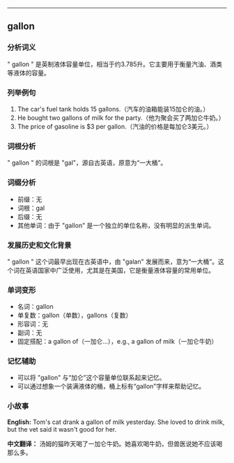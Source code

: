 
---------------
## gallon
### 分析词义
" gallon " 是英制液体容量单位，相当于约3.785升。它主要用于衡量汽油、酒类等液体的容量。

### 列举例句
1. The car's fuel tank holds 15 gallons.（汽车的油箱能装15加仑的油。）
2. He bought two gallons of milk for the party.（他为聚会买了两加仑牛奶。）
3. The price of gasoline is $3 per gallon.（汽油的价格是每加仑3美元。）

### 词根分析
" gallon " 的词根是 "gal"，源自古英语，原意为“一大桶”。

### 词缀分析
- 前缀：无
- 词根：gal
- 后缀：无
- 其他单词：由于 "gallon" 是一个独立的单位名称，没有明显的派生单词。

### 发展历史和文化背景
" gallon " 这个词最早出现在古英语中，由 "galan" 发展而来，意为“一大桶”。这个词在英语国家中广泛使用，尤其是在美国，它是衡量液体容量的常用单位。

### 单词变形
- 名词：gallon
- 单复数：gallon（单数），gallons（复数）
- 形容词：无
- 副词：无
- 固定搭配：a gallon of（一加仑...），e.g., a gallon of milk（一加仑牛奶）

### 记忆辅助
- 可以将 "gallon" 与“加仑”这个容量单位联系起来记忆。
- 可以通过想象一个装满液体的桶，桶上标有“gallon”字样来帮助记忆。

### 小故事
**English:**
Tom's cat drank a gallon of milk yesterday. She loved to drink milk, but the vet said it wasn't good for her.

**中文翻译：**
汤姆的猫昨天喝了一加仑牛奶。她喜欢喝牛奶，但兽医说她不应该喝那么多。


